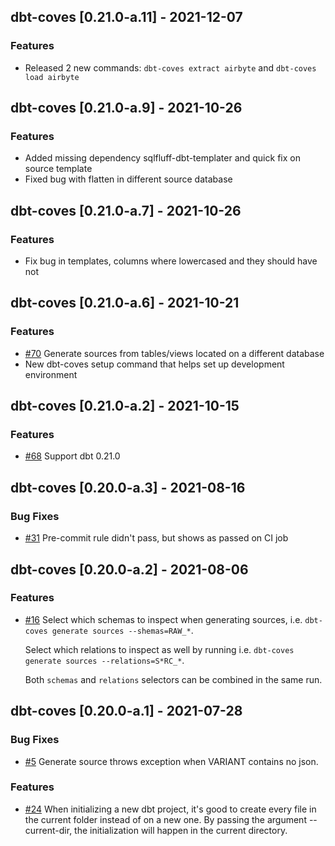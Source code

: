 ## dbt-coves [0.21.0-a.11] - 2021-12-07

### Features

- Released 2 new commands: `dbt-coves extract airbyte` and `dbt-coves load airbyte`

## dbt-coves [0.21.0-a.9] - 2021-10-26

### Features

- Added missing dependency sqlfluff-dbt-templater and quick fix on source template
- Fixed bug with flatten in different source database

## dbt-coves [0.21.0-a.7] - 2021-10-26

### Features

- Fix bug in templates, columns where lowercased and they should have not

## dbt-coves [0.21.0-a.6] - 2021-10-21

### Features

- [#70](https://github.com/datacoves/dbt-coves/issues/70) Generate sources from tables/views located on a different database
- New dbt-coves setup command that helps set up development environment

## dbt-coves [0.21.0-a.2] - 2021-10-15

### Features

- [#68](https://github.com/datacoves/dbt-coves/issues/68) Support dbt 0.21.0

## dbt-coves [0.20.0-a.3] - 2021-08-16

### Bug Fixes

- [#31](https://github.com/datacoves/dbt-coves/issues/31) Pre-commit rule didn't pass, but shows as passed on CI job

## dbt-coves [0.20.0-a.2] - 2021-08-06

### Features

- [#16](https://github.com/datacoves/dbt-coves/issues/16) Select which schemas to inspect when generating sources, i.e. `dbt-coves generate sources --shemas=RAW_*`.

  Select which relations to inspect as well by running i.e. `dbt-coves generate sources --relations=S*RC_*`.

  Both `schemas` and `relations` selectors can be combined in the same run.

## dbt-coves [0.20.0-a.1] - 2021-07-28

### Bug Fixes

- [#5](https://github.com/datacoves/dbt-coves/issues/5) Generate source throws exception when VARIANT contains no json.

### Features

- [#24](https://github.com/datacoves/dbt-coves/issues/24) When initializing a new dbt project, it's good to create every file in the current folder instead of on a new one.
  By passing the argument --current-dir, the initialization will happen in the current directory.
